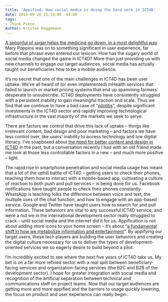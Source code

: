 ```yaml
---
title: 'Appified: How social media is doing the hard work in ICT4D'
date: 2016-09-26 15:19:00 -04:00
tags:
- Think Piece
Author: Kristen Roggemann
---
```


[A spoonful of sugar helps the medicine go down, in a most delightful way](https://www.youtube.com/watch?v=vLkp_Dx6VdI). Mary Poppins was on to something significant in user experience, far before that phrase even entered our lexicon.  How has the sugary world of social media changed the game in ICT4D? More than just providing us with new channels to engage our target audiences, social media has actually taught our beneficiaries how to be a mobile audience.

It’s no secret that one of the main challenges in ICT4D has been user uptake.  We’ve all heard of (or even implemented) mHealth services that failed to launch or market pricing systems that end up spamming farmers desperate to unsubscribe.  ICT4D deployments have consistently struggled with a persistent inability to gain meaningful traction and scale. Thus we find that we continue to have a bad case of “[pilotitis](https://twitter.com/wayan_vota/status/383367696655474688)”, despite significant investments in the ICT4D sector and rapidly improving technological infrastructure in the vast majority of the markets we seek to serve.

<!--more-->

There are factors we control that drive this lack of uptake – things like irrelevant content, bad design and poor marketing – and factors we have less control over, like users’ inability to access technology and low digital literacy.  I’ve soapboxed about [the need for better content and design in ICT4D](http://www.ictworks.org/2014/10/15/hey-ict4d-it-is-time-we-take-fun-seriously/) in the past, but a conversation recently I had with an old friend made me look at those less controllable factors in a new – and much more positive – light.

The rapid rise in smartphone penetration and social media usage has meant that a lot of the uphill battle of ICT4D – getting users to check their phones, teaching them how to interact with a mobile-based app, cultivating a culture of reaction to both push and pull services – is being done for us.  Facebook notifications have taught people to check their phones constantly. WhatsApp is teaching folks the difference between voice and text, the multiple uses of the chat function, and how to engage with an app-based service. Google and Twitter have taught users how to search for and pull information. These behaviors are vital to any successful ICT4D service, and were a nut we in the international development sector really struggled to crack – until social media and the internet did it for us. Appification is not about adding more icons to your home screen – it’s about “[a fundamental shift in how we metabolize information and entertainment](http://www.forbes.com/sites/anthonykosner/2012/12/16/forecast-2013-the-appification-of-everything-will-turn-the-web-into-an-app-o-verse/#69dce7028ec0)”.  By appifying our target users, these tech players are building the user behaviors and creating the digital culture necessary for us to deliver the types of development-oriented services we so eagerly desire to build beyond a pilot.  

I’m incredibly excited to see where the next five years of ICT4D take us. My bet is on a far more refined sector with a real split between beneficiary-facing services and organization-facing services (the B2C and B2B of the development sector). I hope for greater integration with social media and recognition of the artificial separation between technical and communications staff on project teams. Now that our target audiences are getting more and more appified and the barriers to usage quickly lowering, the focus on product and user experience can really begin.
